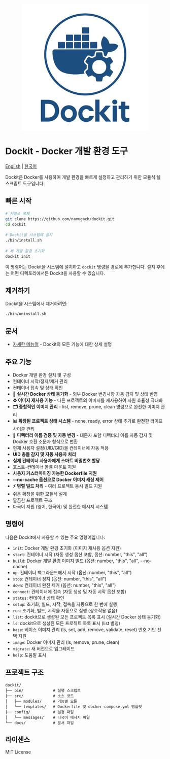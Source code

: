 <p align="center">
  <img src="../../docs/logo.png" alt="Dockit Logo" width="400">
</p>

# Dockit - Docker 개발 환경 도구

[English](../../docs/en/README.md) | [한국어](../../docs/ko/README.md)

Dockit은 Docker를 사용하여 개발 환경을 빠르게 설정하고 관리하기 위한 모듈식 쉘 스크립트 도구입니다.

## 빠른 시작

```bash
# 저장소 복제
git clone https://github.com/namugach/dockit.git
cd dockit

# Dockit을 시스템에 설치
./bin/install.sh

# 새 개발 환경 초기화
dockit init
```

이 명령어는 Dockit을 시스템에 설치하고 `dockit` 명령을 경로에 추가합니다. 설치 후에는 어떤 디렉토리에서든 Dockit을 사용할 수 있습니다.

## 제거하기

Dockit을 시스템에서 제거하려면:

```bash
./bin/uninstall.sh
```

## 문서

- [자세한 메뉴얼](./MANUAL.md) - Dockit의 모든 기능에 대한 상세 설명

## 주요 기능

- Docker 개발 환경 설치 및 구성
- 컨테이너 시작/정지/제거 관리
- 컨테이너 접속 및 상태 확인
- **🔄 실시간 Docker 상태 동기화** - 외부 Docker 변경사항 자동 감지 및 상태 반영
- **♻️ 이미지 재사용 기능** - 다른 프로젝트의 이미지를 재사용하여 자원 효율성 극대화
- **🗂️ 종합적인 이미지 관리** - list, remove, prune, clean 명령으로 완전한 이미지 관리
- **📊 확장된 프로젝트 상태 시스템** - none, ready, error 상태 추가로 완전한 라이프사이클 관리
- **📁 디렉터리 이름 검증 및 자동 변경** - 대문자 포함 디렉터리 이름 자동 감지 및 Docker 호환 소문자 형식으로 변환
- 현재 사용자 설정(UID/GID)을 컨테이너에 자동 적용
- **UID 충돌 감지 및 자동 사용자 처리**
- **실제 컨테이너 사용자에게 스마트 비밀번호 할당**
- 호스트-컨테이너 볼륨 마운트 지원
- **사용자 커스터마이징 가능한 Dockerfile 지원**
- **--no-cache 옵션으로 Docker 이미지 캐싱 제어**
- **⚡ 병렬 빌드 처리** - 여러 프로젝트 동시 빌드 지원
- 쉬운 확장을 위한 모듈식 설계
- 깔끔한 프로젝트 구조
- 다국어 지원 (영어, 한국어) 및 완전한 메시지 시스템

## 명령어

다음은 Dockit에서 사용할 수 있는 주요 명령어입니다:

- `init`: Docker 개발 환경 초기화 (이미지 재사용 옵션 지원)
- `start`: 컨테이너 시작 (자동 생성 옵션 포함, 옵션: number, "this", "all")
- `build`: Docker 개발 환경 이미지 빌드 (옵션: number, "this", "all", --no-cache)
- `up`: 컨테이너 백그라운드에서 시작 (옵션: number, "this", "all")
- `stop`: 컨테이너 정지 (옵션: number, "this", "all")
- `down`: 컨테이너 완전 제거 (옵션: number, "this", "all")
- `connect`: 컨테이너에 접속 (자동 생성 및 자동 시작 옵션 포함)
- `status`: 컨테이너 상태 확인
- `setup`: 초기화, 빌드, 시작, 접속을 자동으로 한 번에 실행
- `run`: 초기화, 빌드, 시작을 자동으로 실행 (상호작용 없음)
- `list`: dockit으로 생성된 모든 프로젝트 목록 표시 (실시간 Docker 상태 동기화)
- `ls`: dockit으로 생성된 모든 프로젝트 목록 표시 (list 별칭)
- `base`: 베이스 이미지 관리 (ls, set, add, remove, validate, reset) 번호 기반 선택 지원
- `image`: Docker 이미지 관리 (ls, remove, prune, clean)
- `migrate`: 새 버전으로 업그레이드
- `help`: 도움말 표시

## 프로젝트 구조

```
dockit/
├── bin/             # 실행 스크립트
├── src/             # 소스 코드
│   ├── modules/     # 기능별 모듈
│   └── templates/   # Dockerfile 및 docker-compose.yml 템플릿
├── config/          # 설정 파일
│   └── messages/    # 다국어 메시지 파일
└── docs/            # 문서 파일
```

## 라이센스

MIT License 